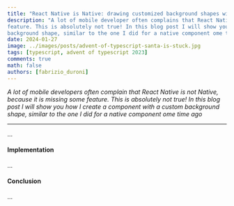 ```yaml
---
title: "React Native is Native: drawing customized background shapes with React Native Skia and React Native SVG"
description: "A lot of mobile developer often complains that React Native is not Native, because it is missing some 
feature. This is absolutely not true! In this blog post I will show you how I create a component with a custom 
background shape, similar to the one I did for a native component ome time ago"
date: 2024-01-27
image: ../images/posts/advent-of-typescript-santa-is-stuck.jpg
tags: [typescript, advent of typescript 2023]
comments: true
math: false
authors: [fabrizio_duroni]
---
```


*A lot of mobile developers often complain that React Native is not Native, because it is missing some
feature. This is absolutely not true! In this blog post I will show you how I create a component with a custom
background shape, similar to the one I did for a native component ome time ago*

---

...

#### Implementation

...

#### Conclusion

...
